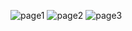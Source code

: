 ![page1](https://user-images.githubusercontent.com/111435095/202663028-c5b210f6-ebd1-4f43-923a-6b875166248c.jpg)
![page2](https://user-images.githubusercontent.com/111435095/202663033-f6e446f0-e2b4-4440-85fc-46b3bbf6e29a.jpg)
![page3](https://user-images.githubusercontent.com/111435095/202663036-f36d0599-5c9b-47cc-bdd2-94b2cf7f3cb6.jpg)
